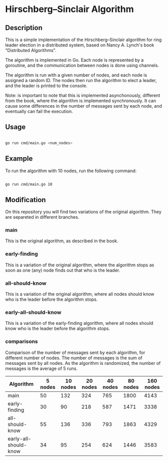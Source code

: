 # Hirschberg–Sinclair Algorithm

## Description

This is a simple implementation of the Hirschberg–Sinclair algorithm for ring leader election in a distributed system,
based on Nancy A. Lynch's book "Distributed Algorithms".

The algorithm is implemented in Go. 
Each node is represented by a goroutine, and the communication between nodes is done using channels.

The algorithm is run with a given number of nodes, and each node is assigned a random ID.
The nodes then run the algorithm to elect a leader, and the leader is printed to the console.

Note: is important to note that this is implemented asynchonously, different from the book, where the algorithm is implemented synchronously. It can cause some differences in the number of messages sent by each node, and eventually can fail the execution.

## Usage

```bash

go run cmd/main.go <num_nodes>

```

## Example

To run the algorithm with 10 nodes, run the following command:
```bash

go run cmd/main.go 10

```

## Modification

On this repository you will find two variations of the original algorithm. They are separeted in different branches.

### main

This is the original algorithm, as described in the book.

### early-finding

This is a variation of the original algorithm, where the algorithm stops as soon as one (any) node finds out that who is the leader.

### all-should-know

This is a variation of the original algorithm, where all nodes should know who is the leader before the algorithm stops.

### early-all-should-know

This is a variation of the early-finding algorithm, where all nodes should know who is the leader before the algorithm stops.

### comparisons

Comparison of the number of messages sent by each algorithm, for different number of nodes.
The number of messages is the sum of messages sent by all nodes.
As the algorithm is randomized, the number of messages is the average of 5 runs.

| Algorithm             | 5 nodes | 10 nodes | 20 nodes | 40 nodes | 80 nodes | 160 nodes |
| --------------------- | ------- | -------- | -------- | -------- | -------- | --------- |
| main                  | 50      | 132      | 324      | 765      | 1800     | 4143      |
| early-finding         | 30      | 90       | 218      | 587      | 1471     | 3338      |
| all-should-know       | 55      | 136      | 336      | 793      | 1863     | 4329      |
| early-all-should-know | 34      | 95       | 254      | 624      | 1446     | 3583      |
